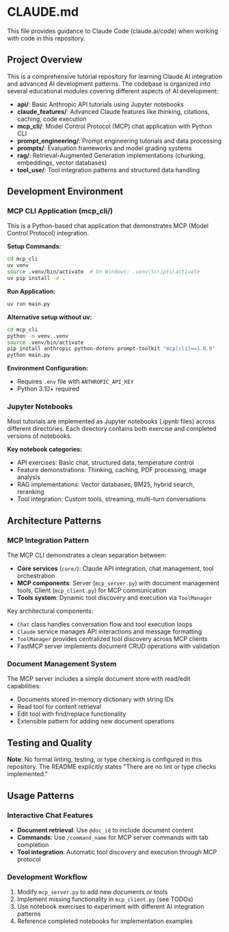 # CLAUDE.md

This file provides guidance to Claude Code (claude.ai/code) when working with code in this repository.

## Project Overview

This is a comprehensive tutorial repository for learning Claude AI integration and advanced AI development patterns. The codebase is organized into several educational modules covering different aspects of AI development:

- **api/**: Basic Anthropic API tutorials using Jupyter notebooks
- **claude_features/**: Advanced Claude features like thinking, citations, caching, code execution
- **mcp_cli/**: Model Control Protocol (MCP) chat application with Python CLI
- **prompt_engineering/**: Prompt engineering tutorials and data processing
- **prompts/**: Evaluation frameworks and model grading systems
- **rag/**: Retrieval-Augmented Generation implementations (chunking, embeddings, vector databases)
- **tool_use/**: Tool integration patterns and structured data handling

## Development Environment

### MCP CLI Application (mcp_cli/)

This is a Python-based chat application that demonstrates MCP (Model Control Protocol) integration.

**Setup Commands:**
```bash
cd mcp_cli
uv venv
source .venv/bin/activate  # On Windows: .venv\Scripts\activate
uv pip install -e .
```

**Run Application:**
```bash
uv run main.py
```

**Alternative setup without uv:**
```bash
cd mcp_cli
python -m venv .venv
source .venv/bin/activate
pip install anthropic python-dotenv prompt-toolkit "mcp[cli]==1.8.0"
python main.py
```

**Environment Configuration:**
- Requires `.env` file with `ANTHROPIC_API_KEY`
- Python 3.10+ required

### Jupyter Notebooks

Most tutorials are implemented as Jupyter notebooks (.ipynb files) across different directories. Each directory contains both exercise and completed versions of notebooks.

**Key notebook categories:**
- API exercises: Basic chat, structured data, temperature control
- Feature demonstrations: Thinking, caching, PDF processing, image analysis
- RAG implementations: Vector databases, BM25, hybrid search, reranking
- Tool integration: Custom tools, streaming, multi-turn conversations

## Architecture Patterns

### MCP Integration Pattern

The MCP CLI demonstrates a clean separation between:
- **Core services** (`core/`): Claude API integration, chat management, tool orchestration
- **MCP components**: Server (`mcp_server.py`) with document management tools, Client (`mcp_client.py`) for MCP communication
- **Tools system**: Dynamic tool discovery and execution via `ToolManager`

Key architectural components:
- `Chat` class handles conversation flow and tool execution loops
- `Claude` service manages API interactions and message formatting
- `ToolManager` provides centralized tool discovery across MCP clients
- FastMCP server implements document CRUD operations with validation

### Document Management System

The MCP server includes a simple document store with read/edit capabilities:
- Documents stored in-memory dictionary with string IDs
- Read tool for content retrieval
- Edit tool with find/replace functionality
- Extensible pattern for adding new document operations

## Testing and Quality

**Note**: No formal linting, testing, or type checking is configured in this repository. The README explicitly states "There are no lint or type checks implemented."

## Usage Patterns

### Interactive Chat Features
- **Document retrieval**: Use `@doc_id` to include document content
- **Commands**: Use `/command_name` for MCP server commands with tab completion
- **Tool integration**: Automatic tool discovery and execution through MCP protocol

### Development Workflow
1. Modify `mcp_server.py` to add new documents or tools
2. Implement missing functionality in `mcp_client.py` (see TODOs)
3. Use notebook exercises to experiment with different AI integration patterns
4. Reference completed notebooks for implementation examples
